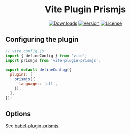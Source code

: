 <h1 align="center">Vite Plugin Prismjs</h1>

<p align="center">
  <a href="https://npmcharts.com/compare/vite-plugin-prismjs?minimal=true"><img src="https://img.shields.io/npm/dm/vite-plugin-prismjs.svg?sanitize=true" alt="Downloads"></a>
  <a href="https://www.npmjs.com/package/vite-plugin-prismjs"><img src="https://img.shields.io/npm/v/vite-plugin-prismjs.svg?sanitize=true" alt="Version"></a>
  <a href="https://www.npmjs.com/package/vite-plugin-prismjs"><img src="https://img.shields.io/npm/l/vite-plugin-prismjs.svg?sanitize=true" alt="License"></a>
</p>

## Configuring the plugin

```js
// vite.config.js
import { defineConfig } from 'vite';
import prismjs from 'vite-plugin-prismjs';

export default defineConfig({
  plugins: [
    prismjs({
      languages: 'all',
    }),
  ],
});
```

## Options

See [babel-plugin-prismjs](https://github.com/mAAdhaTTah/babel-plugin-prismjs#configuring-the-plugin).

